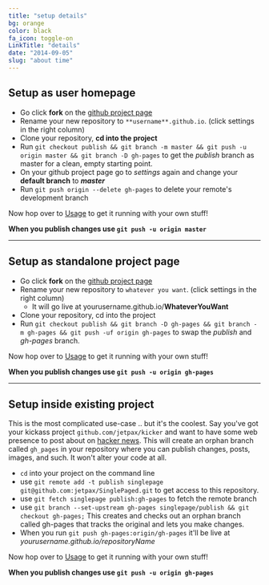 ```yaml
---
title: "setup details"
bg: orange
color: black
fa_icon: toggle-on
LinkTitle: "details"
date: "2014-09-05"
slug: "about time"
---
```


## Setup as user homepage

- Go click **fork** on the [github project page](https://github.com/jetpax/SinglePaged)
- Rename your new repository to `**username**.github.io`. (click settings in the right column)
- Clone your repository, **cd into the project**
- Run `git checkout publish && git branch -m master && git push -u origin master && git branch -D gh-pages` to get the *publish* branch as master for a clean, empty starting point.
- On your github project page go to *settings* again and change your **default branch** to ***master***
- Run `git push origin --delete gh-pages` to delete your remote's development branch

Now hop over to [Usage](#usage) to get it running with your own stuff!

**When you publish changes use `git push -u origin master`**

-------------------------


## Setup as standalone project page

- Go click **fork** on the [github project page](https://github.com/jetpax/SinglePaged)
- Rename your new repository to `whatever you want`. (click settings in the right column)
  * It will go live at yourusername.github.io/**WhateverYouWant**
- Clone your repository, cd into the project
- Run `git checkout publish && git branch -D gh-pages && git branch -m gh-pages && git push -uf origin gh-pages` to swap the *publish* and *gh-pages* branch.

Now hop over to [Usage](#usage) to get it running with your own stuff!

**When you publish changes use `git push -u origin gh-pages`**

-------------------------


## Setup inside existing project

This is the most complicated use-case .. but it's the coolest.
Say you've got your kickass project `github.com/jetpax/kicker` and want to have
some web presence to post about on [hacker news](http://news.ycombinator.com).
This will create an orphan branch called `gh_pages` in your repository
where you can publish changes, posts, images, and such. It won't alter your code at all.

- `cd` into your project on the command line
- use `git remote add -t publish singlepage git@github.com:jetpax/SinglePaged.git` to get access to this repository.
- use `git fetch singlepage publish:gh-pages` to fetch the remote branch
- use `git branch --set-upstream gh-pages singlepage/publish && git checkout gh-pages;`
  This creates and checks out an orphan branch called gh-pages that tracks the original and lets you make changes.
- When you run `git push gh-pages:origin/gh-pages` it'll be live at *yourusername.github.io/repositoryName*

Now hop over to [Usage](#usage) to get it running with your own stuff!

**When you publish changes use `git push -u origin gh-pages`**

